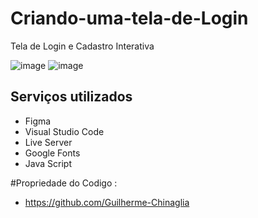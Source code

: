 # Criando-uma-tela-de-Login

Tela de Login e Cadastro Interativa


![image](https://user-images.githubusercontent.com/92220593/147412447-4ecc694e-fbb6-4957-840f-22c1d8f606b0.png)
![image](https://user-images.githubusercontent.com/92220593/147412451-69d09778-3a03-4d35-8e9b-0f8e05e6330d.png)

## Serviços utilizados

- Figma
- Visual Studio Code
- Live Server
- Google Fonts
- Java Script



#Propriedade do Codigo :
- https://github.com/Guilherme-Chinaglia

